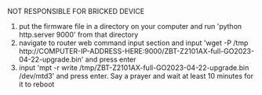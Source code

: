 NOT RESPONSIBLE FOR BRICKED DEVICE

1. put the firmware file in a directory on your computer and run 'python http.server 9000' from that directory
2. navigate to router web command input section and input 'wget -P /tmp http://COMPUTER-IP-ADDRESS-HERE:9000/ZBT-Z2101AX-full-GO2023-04-22-upgrade.bin' and press enter
3. input 'mpt -r write /tmp/ZBT-Z2101AX-full-GO2023-04-22-upgrade.bin /dev/mtd3' and press enter. Say a prayer and wait at least 10 minutes for it to reboot

